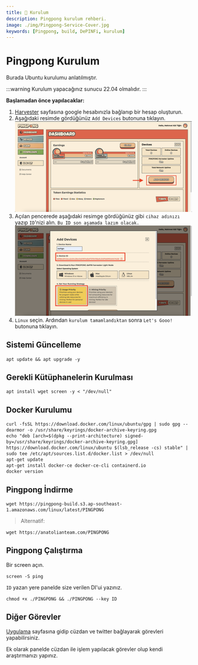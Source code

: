 ```yaml
---
title: 💾 Kurulum
description: Pingpong kurulum rehberi.
image: ./img/Pingpong-Service-Cover.jpg
keywords: [Pingpong, build, DePINFi, kurulum]
---
```


# Pingpong Kurulum 

Burada Ubuntu kurulumu anlatılmıştır. 

:::warning
Kurulum yapacağınız sunucu 22.04 olmalıdır. 
:::

**Başlamadan önce yapılacaklar:**
1. [Harvester](https://harvester.pingpong.build/) sayfasına google hesabınızla bağlanıp bir hesap oluşturun.
2. Aşağıdaki resimde gördüğünüz `Add Devices` butonuna tıklayın.
![Pingpong-1](./img/pingpong-1.png)
3. Açılan pencerede aşağıdaki resimge gördüğünüz gibi `cihaz adınızı` yazıp `ID`'nizi alın. `Bu ID son aşamada lazım olacak.`
![Pingpong-2](./img/pingpong-2.png)
4. `Linux` seçin. Ardından `kurulum tamamlandıktan` sonra `Let's Gooo!` butonuna tıklayın.

## Sistemi Güncelleme
```shell
apt update && apt upgrade -y
```

## Gerekli Kütüphanelerin Kurulması
```shell
apt install wget screen -y < "/dev/null"
```

## Docker Kurulumu
```shell
curl -fsSL https://download.docker.com/linux/ubuntu/gpg | sudo gpg --dearmor -o /usr/share/keyrings/docker-archive-keyring.gpg
echo "deb [arch=$(dpkg --print-architecture) signed-by=/usr/share/keyrings/docker-archive-keyring.gpg] https://download.docker.com/linux/ubuntu $(lsb_release -cs) stable" | sudo tee /etc/apt/sources.list.d/docker.list > /dev/null
apt-get update
apt-get install docker-ce docker-ce-cli containerd.io
docker version
```

## Pingpong İndirme
```shell
wget https://pingpong-build.s3.ap-southeast-1.amazonaws.com/linux/latest/PINGPONG
```
> Alternatif:
```shell
wget https://anatolianteam.com/PINGPONG
```

## Pingpong Çalıştırma
Bir screen açın.

```shell
screen -S ping
```

`ID` yazan yere panelde size verilen DI'ui yazınız.
```shell
chmod +x ./PINGPONG && ./PINGPONG --key ID
```

## Diğer Görevler

[Uygulama](https://app.pingpong.build/points?invite_code=FvjWneYQ) sayfasına gidip cüzdan ve twitter bağlayarak görevleri yapabilirsiniz. 

Ek olarak panelde cüzdan ile işlem yapılacak görevler olup kendi araştırmanızı yapınız. 


